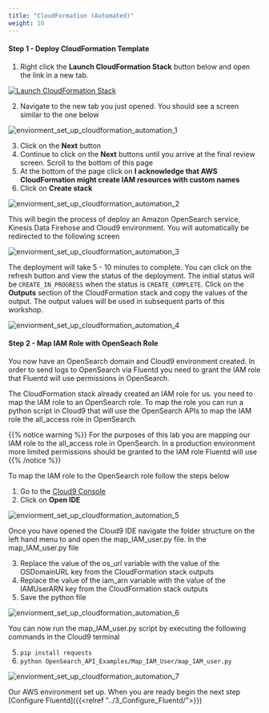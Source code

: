 ```yaml
---
title: "CloudFormation (Automated)"
weight: 10
---
```


#### Step 1 - Deploy CloudFormation Template

1. Right click the **Launch CloudFormation Stack** button below and open the link in a new tab. 

[![Launch CloudFormation Stack](https://sharkech-public.s3.amazonaws.com/misc-public/cloudformation-launch-stack.png)](https://console.aws.amazon.com/cloudformation/home#/stacks/new?stackName=fluentd-demo-opensearch&templateURL=https://sharkech-public.s3.amazonaws.com/misc-public/fluentd_cloud9_opensearch.yml)

2. Navigate to the new tab you just opened. You should see a screen similar to the one below

![enviorment_set_up_cloudformation_automation_1](/images/open-search-fluentd/enviorment_set_up_cloudformation_automation_1.png)

3. Click on the **Next** button
4. Continue to click on the **Next** buttons until you arrive at the final review screen. Scroll to the bottom of this page
5. At the bottom of the page click on **I acknowledge that AWS CloudFormation might create IAM resources with custom names**
6. Click on **Create stack**

![enviorment_set_up_cloudformation_automation_2](/images/open-search-fluentd/enviorment_set_up_cloudformation_automation_2.png)

This will begin the process of deploy an Amazon OpenSearch service, Kinesis Data Firehose and Cloud9 environment. You will automatically be redirected to the following screen

![enviorment_set_up_cloudformation_automation_3](/images/open-search-fluentd/enviorment_set_up_cloudformation_automation_3.png)

The deployment will take 5 - 10 minutes to complete. You can click on the refresh button and view the status of the deployment. The initial status will be ```CREATE_IN_PROGRESS``` when the status is ```CREATE_COMPLETE```. Click on the **Outputs** section of the CloudFormation stack and copy the values of the output. The output values will be used in subsequent parts of this workshop.

![enviorment_set_up_cloudformation_automation_4](/images/open-search-fluentd/enviorment_set_up_cloudformation_automation_4.png)


#### Step 2 - Map IAM Role with OpenSeach Role

You now have an OpenSearch domain and Cloud9 environment created. In order to send logs to OpenSearch via Fluentd you need to grant the IAM role that Fluentd will use permissions in OpenSearch.

The CloudFormation stack already created an IAM role for us. you need to map the IAM role to an OpenSearch role. To map the role you can run a python script in Cloud9 that will use the OpenSearch APIs to map the IAM role the all_access role in OpenSearch.

{{% notice warning %}}
For the purposes of this lab you are mapping our IAM role to the all_access role in OpenSearch. In a production environment more limited permissions should be granted to the IAM role Fluentd will use 
{{% /notice %}}


To map the IAM role to the OpenSearch role follow the steps below

1. Go to the [Cloud9 Console](https://us-east-1.console.aws.amazon.com/cloud9/home?region=us-east-1)
2. Click on **Open IDE**


![enviorment_set_up_cloudformation_automation_5](/images/open-search-fluentd/enviorment_set_up_cloudformation_automation_5.png)


Once you have opened the Cloud9 IDE navigate the folder structure on the left hand menu to and open the map_IAM_user.py file. In the map_IAM_user.py file

3. Replace the value of the os_url variable with the value of the OSDomainURL key from the CloudFormation stack outputs
4. Replace the value of the iam_arn variable with the value of the IAMUserARN key from the CloudFormation stack outputs
5. Save the python file

![enviorment_set_up_cloudformation_automation_6](/images/open-search-fluentd/enviorment_set_up_cloudformation_automation_6.png)


You can now run the map_IAM_user.py script by executing the following commands in the Cloud9 terminal

5. ```pip install requests```
6. ```python OpenSearch_API_Examples/Map_IAM_User/map_IAM_user.py```

![enviorment_set_up_cloudformation_automation_7](/images/open-search-fluentd/enviorment_set_up_cloudformation_automation_7.png)

Our AWS environment set up. When you are ready begin the next step [Configure Fluentd]({{<relref "../3_Configure_Fluentd/">}})